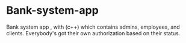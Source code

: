 # Bank-system-app
Bank system app , with (c++) which contains admins, employees, and clients. Everybody's got their own authorization  based on their status.
